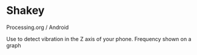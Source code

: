 # Shakey		

Processing.org / Android

Use to detect vibration in the Z axis of your phone. Frequency shown on a graph
